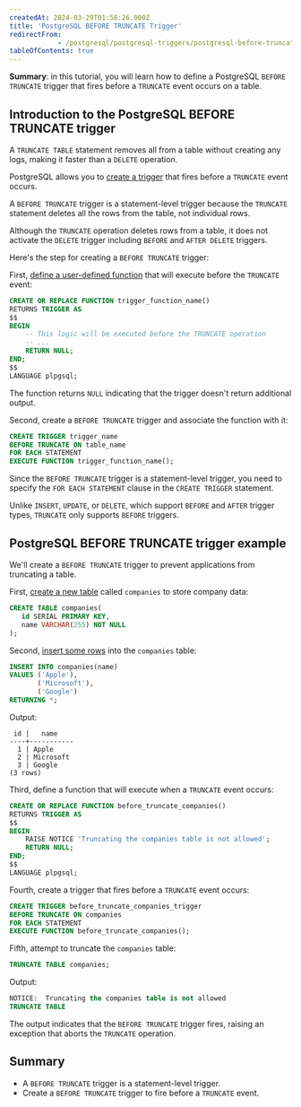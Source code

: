 ```yaml
---
createdAt: 2024-03-29T01:58:26.000Z
title: 'PostgreSQL BEFORE TRUNCATE Trigger'
redirectFrom: 
            - /postgresql/postgresql-triggers/postgresql-before-truncate-trigger
tableOfContents: true
---
```


**Summary**: in this tutorial, you will learn how to define a PostgreSQL `BEFORE TRUNCATE` trigger that fires before a `TRUNCATE` event occurs on a table.

## Introduction to the PostgreSQL BEFORE TRUNCATE trigger

A `TRUNCATE TABLE` statement removes all from a table without creating any logs, making it faster than a `DELETE` operation.

PostgreSQL allows you to [create a trigger](/postgresql/postgresql-triggers/creating-first-trigger-postgresql) that fires before a `TRUNCATE` event occurs.

A `BEFORE TRUNCATE` trigger is a statement-level trigger because the `TRUNCATE` statement deletes all the rows from the table, not individual rows.

Although the `TRUNCATE` operation deletes rows from a table, it does not activate the `DELETE` trigger including `BEFORE` and `AFTER DELETE` triggers.

Here's the step for creating a `BEFORE TRUNCATE` trigger:

First, [define a user-defined function](/postgresql/postgresql-plpgsql/postgresql-create-function) that will execute before the `TRUNCATE` event:

```sql
CREATE OR REPLACE FUNCTION trigger_function_name()
RETURNS TRIGGER AS
$$
BEGIN
    -- This logic will be executed before the TRUNCATE operation
    -- ...
    RETURN NULL;
END;
$$
LANGUAGE plpgsql;
```

The function returns `NULL` indicating that the trigger doesn't return additional output.

Second, create a `BEFORE TRUNCATE` trigger and associate the function with it:

```sql
CREATE TRIGGER trigger_name
BEFORE TRUNCATE ON table_name
FOR EACH STATEMENT
EXECUTE FUNCTION trigger_function_name();
```

Since the `BEFORE TRUNCATE` trigger is a statement-level trigger, you need to specify the `FOR EACH STATEMENT` clause in the `CREATE TRIGGER` statement.

Unlike `INSERT`, `UPDATE`, or `DELETE`, which support `BEFORE` and `AFTER` trigger types, `TRUNCATE` only supports `BEFORE` triggers.

## PostgreSQL BEFORE TRUNCATE trigger example

We'll create a `BEFORE TRUNCATE` trigger to prevent applications from truncating a table.

First, [create a new table](/postgresql/postgresql-create-table) called `companies` to store company data:

```sql
CREATE TABLE companies(
   id SERIAL PRIMARY KEY,
   name VARCHAR(255) NOT NULL
);
```

Second, [insert some rows](/postgresql/postgresql-insert-multiple-rows) into the `companies` table:

```sql
INSERT INTO companies(name)
VALUES ('Apple'),
       ('Microsoft'),
       ('Google')
RETURNING *;
```

Output:

```
 id |   name
----+-----------
  1 | Apple
  2 | Microsoft
  3 | Google
(3 rows)
```

Third, define a function that will execute when a `TRUNCATE` event occurs:

```sql
CREATE OR REPLACE FUNCTION before_truncate_companies()
RETURNS TRIGGER AS
$$
BEGIN
    RAISE NOTICE 'Truncating the companies table is not allowed';
    RETURN NULL;
END;
$$
LANGUAGE plpgsql;
```

Fourth, create a trigger that fires before a `TRUNCATE` event occurs:

```sql
CREATE TRIGGER before_truncate_companies_trigger
BEFORE TRUNCATE ON companies
FOR EACH STATEMENT
EXECUTE FUNCTION before_truncate_companies();
```

Fifth, attempt to truncate the `companies` table:

```sql
TRUNCATE TABLE companies;
```

Output:

```sql
NOTICE:  Truncating the companies table is not allowed
TRUNCATE TABLE
```

The output indicates that the `BEFORE TRUNCATE` trigger fires, raising an exception that aborts the `TRUNCATE` operation.

## Summary

- A `BEFORE TRUNCATE` trigger is a statement-level trigger.
- Create a `BEFORE TRUNCATE` trigger to fire before a `TRUNCATE` event.
